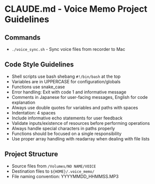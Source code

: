 # CLAUDE.md - Voice Memo Project Guidelines

## Commands
- `./voice_sync.sh` - Sync voice files from recorder to Mac

## Code Style Guidelines
- Shell scripts use bash shebang `#!/bin/bash` at the top
- Variables are in UPPERCASE for configuration/globals 
- Functions use snake_case
- Error handling: Exit with code 1 and informative message
- Comments in Japanese for user-facing messages, English for code explanation
- Always use double quotes for variables and paths with spaces
- Indentation: 4 spaces
- Include informative echo statements for user feedback
- Validate inputs/existence of resources before performing operations
- Always handle special characters in paths properly
- Functions should be focused on a single responsibility
- Use proper array handling with readarray when dealing with file lists

## Project Structure
- Source files from `/Volumes/NO NAME/VOICE`
- Destination files to `${HOME}/.voice_memo/`
- File naming convention: YYYYMMDD_HHMMSS.MP3